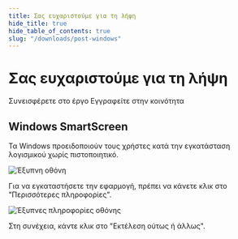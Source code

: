 ```yaml
---
title: Σας ευχαριστούμε για τη λήψη
hide_title: true
hide_table_of_contents: true
slug: "/downloads/post-windows"
---
```


<div className="text-center margin-top--xl">

# Σας ευχαριστούμε για τη λήψη

<div className="row margin-bottom--lg padding--sm flex-center">
<Link className="button button--outline button--warning button--lg margin--sm" href="/contributing">
  Συνεισφέρετε στο έργο
</Link>
<Link className="button button--outline button--info button--lg margin--sm" href="https://linwood.dev/matrix">
  Εγγραφείτε στην κοινότητα
</Link>

</div>

## Windows SmartScreen


Τα Windows προειδοποιούν τους χρήστες κατά την εγκατάσταση λογισμικού χωρίς πιστοποιητικό.

![Έξυπνη οθόνη](/img/smart-screen.png)

Για να εγκαταστήσετε την εφαρμογή, πρέπει να κάνετε κλικ στο "Περισσότερες πληροφορίες".

![Έξυπνες πληροφορίες οθόνης](/img/smart-screen-more-info.png)

Στη συνέχεια, κάντε κλικ στο "Εκτέλεση ούτως ή άλλως".

</div>
